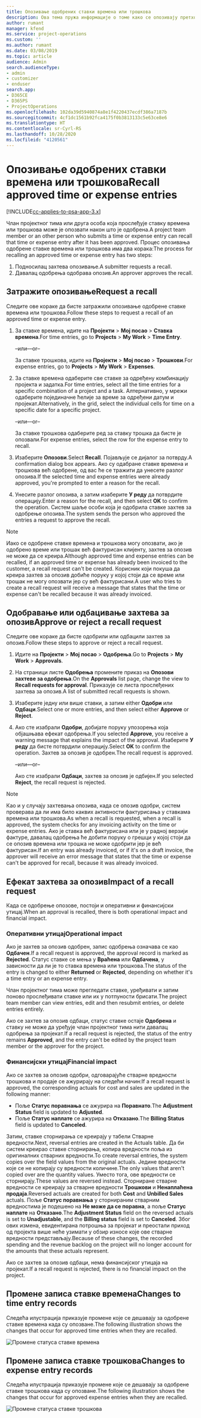 ```yaml
---
title: Опозивање одобрених ставки времена или трошкова
description: Ова тема пружа информације о томе како се опозивају претходно одобрено време или трансакција трошкова.
author: rumant
manager: kfend
ms.service: project-operations
ms.custom: ''
ms.author: rumant
ms.date: 03/08/2019
ms.topic: article
audience: Admin
search.audienceType:
- admin
- customizer
- enduser
search.app:
- D365CE
- D365PS
- ProjectOperations
ms.openlocfilehash: 102da39d5940874a8e1f4220437ecdf386a7187b
ms.sourcegitcommit: 4cf1dc1561b92fca4175f0b3813133c5e63ce8e6
ms.translationtype: HT
ms.contentlocale: sr-Cyrl-RS
ms.lasthandoff: 10/28/2020
ms.locfileid: "4120561"
---
```

# <a name="recall-approved-time-or-expense-entries"></a><span data-ttu-id="024ee-103">Опозивање одобрених ставки времена или трошкова</span><span class="sxs-lookup"><span data-stu-id="024ee-103">Recall approved time or expense entries</span></span>

[!INCLUDE[cc-applies-to-psa-app-3.x](../includes/cc-applies-to-psa-app-3x.md)]

<span data-ttu-id="024ee-104">Члан пројектног тима или друга особа која прослеђује ставку времена или трошкова може је опозвати након што је одобрена.</span><span class="sxs-lookup"><span data-stu-id="024ee-104">A project team member or an other person who submits a time or expense entry can recall that time or expense entry after it has been approved.</span></span> <span data-ttu-id="024ee-105">Процес опозивања одобрене ставке времена или трошкова има два корака:</span><span class="sxs-lookup"><span data-stu-id="024ee-105">The process for recalling an approved time or expense entry has two steps:</span></span>

1. <span data-ttu-id="024ee-106">Подносилац захтева опозивање.</span><span class="sxs-lookup"><span data-stu-id="024ee-106">A submitter requests a recall.</span></span>
2. <span data-ttu-id="024ee-107">Давалац одобрења одобрава опозив.</span><span class="sxs-lookup"><span data-stu-id="024ee-107">An approver approves the recall.</span></span>

## <a name="request-a-recall"></a><span data-ttu-id="024ee-108">Затражите опозивање</span><span class="sxs-lookup"><span data-stu-id="024ee-108">Request a recall</span></span>

<span data-ttu-id="024ee-109">Следите ове кораке да бисте затражили опозивање одобрене ставке времена или трошкова.</span><span class="sxs-lookup"><span data-stu-id="024ee-109">Follow these steps to request a recall of an approved time or expense entry.</span></span>

1. <span data-ttu-id="024ee-110">За ставке времена, идите на **Пројекти** \> **Мој посао** \> **Ставка времена**.</span><span class="sxs-lookup"><span data-stu-id="024ee-110">For time entries, go to **Projects** \> **My Work** \> **Time Entry**.</span></span>

    <span data-ttu-id="024ee-111">–или–</span><span class="sxs-lookup"><span data-stu-id="024ee-111">–or–</span></span>

    <span data-ttu-id="024ee-112">За ставке трошкова, идите на **Пројекти** \> **Мој посао** \> **Трошкови**.</span><span class="sxs-lookup"><span data-stu-id="024ee-112">For expense entries, go to **Projects** \> **My Work** \> **Expenses**.</span></span>

2. <span data-ttu-id="024ee-113">За ставке времена одаберите све ставке за одређену комбинацију пројекта и задатка.</span><span class="sxs-lookup"><span data-stu-id="024ee-113">For time entries, select all the time entries for a specific combination of a project and a task.</span></span> <span data-ttu-id="024ee-114">Алтернативно, у мрежи одаберите појединачне ћелије за време за одређени датум и пројекат.</span><span class="sxs-lookup"><span data-stu-id="024ee-114">Alternatively, in the grid, select the individual cells for time on a specific date for a specific project.</span></span>

    <span data-ttu-id="024ee-115">–или–</span><span class="sxs-lookup"><span data-stu-id="024ee-115">–or–</span></span>

    <span data-ttu-id="024ee-116">За ставке трошкова одаберите ред за ставку трошка да бисте је опозвали.</span><span class="sxs-lookup"><span data-stu-id="024ee-116">For expense entries, select the row for the expense entry to recall.</span></span>

3. <span data-ttu-id="024ee-117">Изаберите **Опозови**.</span><span class="sxs-lookup"><span data-stu-id="024ee-117">Select **Recall**.</span></span> <span data-ttu-id="024ee-118">Појављује се дијалог за потврду.</span><span class="sxs-lookup"><span data-stu-id="024ee-118">A confirmation dialog box appears.</span></span> <span data-ttu-id="024ee-119">Ако су одабране ставке времена и трошкова већ одобрене, од вас ће се тражити да унесете разлог опозива.</span><span class="sxs-lookup"><span data-stu-id="024ee-119">If the selected time and expense entries were already approved, you're prompted to enter a reason for the recall.</span></span>
4. <span data-ttu-id="024ee-120">Унесите разлог опозива, а затим изаберите **У реду** да потврдите операцију.</span><span class="sxs-lookup"><span data-stu-id="024ee-120">Enter a reason for the recall, and then select **OK** to confirm the operation.</span></span> <span data-ttu-id="024ee-121">Систем шаље особи која је одобрила ставке захтев за одобрење опозива.</span><span class="sxs-lookup"><span data-stu-id="024ee-121">The system sends the person who approved the entries a request to approve the recall.</span></span>

> [!NOTE]
> <span data-ttu-id="024ee-122">Иако се одобрене ставке времена и трошкова могу опозвати, ако је одобрено време или трошак већ фактурисан клијенту, захтев за опозив не може да се креира.</span><span class="sxs-lookup"><span data-stu-id="024ee-122">Although approved time and expense entries can be recalled, if an approved time or expense has already been invoiced to the customer, a recall request can't be created.</span></span> <span data-ttu-id="024ee-123">Корисник који покуша да креира захтев за опозив добиће поруку у којој стоји да се време или трошак не могу опозвати јер су већ фактурисани.</span><span class="sxs-lookup"><span data-stu-id="024ee-123">A user who tries to create a recall request will receive a message that states that the time or expense can't be recalled because it was already invoiced.</span></span>

## <a name="approve-or-reject-a-recall-request"></a><span data-ttu-id="024ee-124">Одобравање или одбацивање захтева за опозив</span><span class="sxs-lookup"><span data-stu-id="024ee-124">Approve or reject a recall request</span></span>

<span data-ttu-id="024ee-125">Следите ове кораке да бисте одобрили или одбацили захтев за опозив.</span><span class="sxs-lookup"><span data-stu-id="024ee-125">Follow these steps to approve or reject a recall request.</span></span>

1. <span data-ttu-id="024ee-126">Идите на **Пројекти** \> **Мој посао** \> **Одобрења**.</span><span class="sxs-lookup"><span data-stu-id="024ee-126">Go to **Projects** \> **My Work** \> **Approvals**.</span></span>
2. <span data-ttu-id="024ee-127">На страници листе **Одобрења** промените приказ на **Опозови захтеве за одобрења**.</span><span class="sxs-lookup"><span data-stu-id="024ee-127">On the **Approvals** list page, change the view to **Recall requests for approval**.</span></span> <span data-ttu-id="024ee-128">Приказује се листа прослеђених захтева за опозив.</span><span class="sxs-lookup"><span data-stu-id="024ee-128">A list of submitted recall requests is shown.</span></span>
3. <span data-ttu-id="024ee-129">Изаберите једну или више ставки, а затим either **Одобри** или **Одбаци**.</span><span class="sxs-lookup"><span data-stu-id="024ee-129">Select one or more entries, and then select either **Approve** or **Reject**.</span></span>
4. <span data-ttu-id="024ee-130">Ако сте изабрали **Одобри**, добијате поруку упозорења која објашњава ефекат одобрења.</span><span class="sxs-lookup"><span data-stu-id="024ee-130">If you selected **Approve**, you receive a warning message that explains the impact of the approval.</span></span> <span data-ttu-id="024ee-131">Изаберите **У реду** да бисте потврдили операцију.</span><span class="sxs-lookup"><span data-stu-id="024ee-131">Select **OK** to confirm the operation.</span></span> <span data-ttu-id="024ee-132">Захтев за опозив је одобрен.</span><span class="sxs-lookup"><span data-stu-id="024ee-132">The recall request is approved.</span></span>

    <span data-ttu-id="024ee-133">–или–</span><span class="sxs-lookup"><span data-stu-id="024ee-133">–or–</span></span>

    <span data-ttu-id="024ee-134">Ако сте изабрали **Одбаци**, захтев за опозив је одбијен.</span><span class="sxs-lookup"><span data-stu-id="024ee-134">If you selected **Reject**, the recall request is rejected.</span></span>

> [!NOTE]
> <span data-ttu-id="024ee-135">Као и у случају захтевања опозива, када се опозив одобри, систем проверава да ли има било каквих активности фактурисања у ставкама времена или трошкова.</span><span class="sxs-lookup"><span data-stu-id="024ee-135">As when a recall is requested, when a recall is approved, the system checks for any invoicing activity on the time or expense entries.</span></span> <span data-ttu-id="024ee-136">Ако је ставка већ фактурисана или је у радној верзији фактуре, давалац одобрења ће добити поруку о грешци у којој стоји да се опозив времена или трошка не може одобрити јер је већ фактурисан.</span><span class="sxs-lookup"><span data-stu-id="024ee-136">If an entry was already invoiced, or if it's on a draft invoice, the approver will receive an error message that states that the time or expense can't be approved for recall, because it was already invoiced.</span></span>

## <a name="impact-of-a-recall-request"></a><span data-ttu-id="024ee-137">Ефекат захтева за опозив</span><span class="sxs-lookup"><span data-stu-id="024ee-137">Impact of a recall request</span></span>

<span data-ttu-id="024ee-138">Када се одобрење опозове, постоји и оперативни и финансијски утицај.</span><span class="sxs-lookup"><span data-stu-id="024ee-138">When an approval is recalled, there is both operational impact and financial impact.</span></span>

### <a name="operational-impact"></a><span data-ttu-id="024ee-139">Оперативни утицај</span><span class="sxs-lookup"><span data-stu-id="024ee-139">Operational impact</span></span>

<span data-ttu-id="024ee-140">Ако је захтев за опозив одобрен, запис одобрења означава се као **Одбачен**.</span><span class="sxs-lookup"><span data-stu-id="024ee-140">If a recall request is approved, the approval record is marked as **Rejected**.</span></span> <span data-ttu-id="024ee-141">Статус ставке се мења у **Враћена** или **Одбачена**, у зависности да ли је то ставка времена или трошкова.</span><span class="sxs-lookup"><span data-stu-id="024ee-141">The status of the entry is changed to either **Returned** or **Rejected**, depending on whether it's a time entry or an expense entry.</span></span>

<span data-ttu-id="024ee-142">Члан пројектног тима може прегледати ставке, уређивати и затим поново прослеђивати ставке или их у потпуности брисати.</span><span class="sxs-lookup"><span data-stu-id="024ee-142">The project team member can view entries, edit and then resubmit entries, or delete entries entirely.</span></span>

<span data-ttu-id="024ee-143">Ако се захтев за опозив одбаци, статус ставке остаје **Одобрена** и ставку не може да уређује члан пројектног тима нити давалац одобрења за пројекат.</span><span class="sxs-lookup"><span data-stu-id="024ee-143">If a recall request is rejected, the status of the entry remains **Approved**, and the entry can't be edited by the project team member or the approver for the project.</span></span>

### <a name="financial-impact"></a><span data-ttu-id="024ee-144">Финансијски утицај</span><span class="sxs-lookup"><span data-stu-id="024ee-144">Financial impact</span></span>

<span data-ttu-id="024ee-145">Ако се захтев за опозив одобри, одговарајуће стварне вредности трошкова и продаје се ажурирају на следећи начин:</span><span class="sxs-lookup"><span data-stu-id="024ee-145">If a recall request is approved, the corresponding actuals for cost and sales are updated in the following manner:</span></span>

- <span data-ttu-id="024ee-146">Поље **Статус поравнања** се ажурира на **Поравнато**.</span><span class="sxs-lookup"><span data-stu-id="024ee-146">The **Adjustment Status** field is updated to **Adjusted**.</span></span>
- <span data-ttu-id="024ee-147">Поље **Статус наплате** се ажурира на **Отказано**.</span><span class="sxs-lookup"><span data-stu-id="024ee-147">The **Billing Status** field is updated to **Canceled**.</span></span>

<span data-ttu-id="024ee-148">Затим, ставке сторнирања се креирају у табели Стварне вредности.</span><span class="sxs-lookup"><span data-stu-id="024ee-148">Next, reversal entries are created in the Actuals table.</span></span> <span data-ttu-id="024ee-149">Да би систем креирао ставке сторнирања, копира вредности поља из оригиналних стварних вредности.</span><span class="sxs-lookup"><span data-stu-id="024ee-149">To create reversal entries, the system copies over the field values from the original actuals.</span></span> <span data-ttu-id="024ee-150">Једине вредности које се не копирају су вредности количине.</span><span class="sxs-lookup"><span data-stu-id="024ee-150">The only values that aren't copied over are the quantity values.</span></span> <span data-ttu-id="024ee-151">Уместо тога, ове вредности се сторнирају.</span><span class="sxs-lookup"><span data-stu-id="024ee-151">These values are reversed instead.</span></span> <span data-ttu-id="024ee-152">Сторниране стварне вредности се креирају за стварне вредности **Трошкови** и **Ненаплаћена продаја**.</span><span class="sxs-lookup"><span data-stu-id="024ee-152">Reversed actuals are created for both **Cost** and **Unbilled Sales** actuals.</span></span> <span data-ttu-id="024ee-153">Поље **Статус поравнања** у сторнираним стварним вредностима је подешено на **Не може да се поравна**, а поље **Статус наплате** на **Отказано**.</span><span class="sxs-lookup"><span data-stu-id="024ee-153">The **Adjustment Status** field on the reversed actuals is set to **Unadjustable**, and the **Billing status** field is set to **Canceled**.</span></span> <span data-ttu-id="024ee-154">Због ових измена, евидентирана потрошња за пројекат и преостали приход од пројекта више неће узимати у обзир износе које ове стварне вредности представљају.</span><span class="sxs-lookup"><span data-stu-id="024ee-154">Because of these changes, the recorded spending and the revenue backlog on the project will no longer account for the amounts that these actuals represent.</span></span>

<span data-ttu-id="024ee-155">Ако се захтев за опозив одбаци, нема финансијског утицаја на пројекат.</span><span class="sxs-lookup"><span data-stu-id="024ee-155">If a recall request is rejected, there is no financial impact on the project.</span></span>

## <a name="changes-to-time-entry-records"></a><span data-ttu-id="024ee-156">Промене записа ставке времена</span><span class="sxs-lookup"><span data-stu-id="024ee-156">Changes to time entry records</span></span>

<span data-ttu-id="024ee-157">Следећа илустрација приказује промене које се дешавају за одобрене ставке времена када су опозване.</span><span class="sxs-lookup"><span data-stu-id="024ee-157">The following illustration shows the changes that occur for approved time entries when they are recalled.</span></span>

![Промене статуса ставке времена](media/TimeEntryStateTransitions.png)

## <a name="changes-to-expense-entry-records"></a><span data-ttu-id="024ee-159">Промене записа ставке трошкова</span><span class="sxs-lookup"><span data-stu-id="024ee-159">Changes to expense entry records</span></span>

<span data-ttu-id="024ee-160">Следећа илустрација приказује промене које се дешавају за одобрене ставке трошкова када су опозване.</span><span class="sxs-lookup"><span data-stu-id="024ee-160">The following illustration shows the changes that occur for approved expense entries when they are recalled.</span></span>

![Промене статуса ставке трошкова](media/ExpenseEntryStateTransitions.png)
